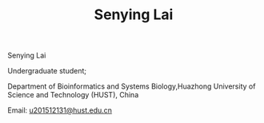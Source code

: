 ﻿---
# Display name
title: Senying Lai

# Username (this should match the folder name)
authors:
- Senying Lai

# Is this the primary user of the site?
superuser: false

# Role/position
role: Alumni Member of Chen Lab

# Organizations/Affiliations
organizations:
- name: Huazhong University of Science and Technology
  url: ""

# Short bio (displayed in user profile at end of posts)
bio: 

interests:
- Metagenomics
- Bioinformatics


education:
  courses:
  - course: Bachelor of Bioinformatics
    institution: Huazhong Univeisity of Science and Technology, China
    year: 2015 to 2019



# Social/Academic Networking
# For available icons, see: https://sourcethemes.com/academic/docs/page-builder/#icons
#   For an email link, use "fas" icon pack, "envelope" icon, and a link in the
#   form "mailto:your-email@example.com" or "#contact" for contact widget.

# Link to a PDF of your resume/CV from the About widget.
# To enable, copy your resume/CV to `static/files/cv.pdf` and uncomment the lines below.
# - icon: cv
#   icon_pack: ai
#   link: files/cv.pdf

# Enter email to display Gravatar (if Gravatar enabled in Config)
email: ""

# Organizational groups that you belong to (for People widget)
#   Set this to `[]` or comment out if you are not using People widget.
user_groups:
- Alumni Members
---

Senying Lai

Undergraduate student;

Department of Bioinformatics and Systems Biology,Huazhong University of Science and Technology (HUST), China

Email: u201512131@hust.edu.cn